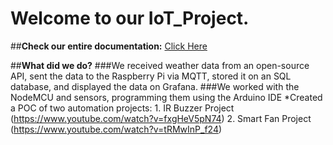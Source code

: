 # Welcome to our IoT_Project.

##**Check our entire documentation:** [Click Here](https://docs.google.com/document/d/1kkOZVzUCf6sTrKD_HXc1Z07RiwmRtZ049r1gkqCgQHM/edit#)

##**What did we do?**
    ###We received weather data from an open-source API, sent the data to the Raspberry Pi via MQTT, stored it on an SQL database, and displayed the data on Grafana. 
    ###We worked with the NodeMCU and sensors, programming them using the Arduino IDE
       *Created a POC of two automation projects: 
            1. IR Buzzer Project (https://www.youtube.com/watch?v=fxgHeV5pN74)
            2. Smart Fan Project (https://www.youtube.com/watch?v=tRMwInP_f24)
    
